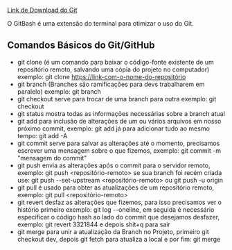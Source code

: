 [Link de Download do Git](https://git-scm.com/downloads)

O GitBash é uma extensão do terminal para otimizar o uso do Git.

## Comandos Básicos do Git/GitHub

- git clone (é um comando para baixar o código-fonte existente de um repositório remoto, salvando uma cópia do projeto no computador) exemplo: git clone <https://link-com-o-nome-do-repositório>
- git branch (Branches são ramificações para devs trabalharem em paralelo) exemplo: git branch <nome-da-branch>
- git checkout serve para trocar de uma branch para outra exemplo: git checkout <nome-da-branch>
- git status mostra todas as informações necessárias sobre a branch atual
- git add para inclusão de alterações de um ou vários arquivos em nosso próximo commit, exemplo: git add <arquivo> já para adicionar tudo ao mesmo tempo: git add -A
- git commit serve para salvar as alterações até o momento, precisamos escrever uma mensagem sobre o que fizemos, exemplo: git commit -m "mensagem do commit"
- git push envia as alterações após o commit para o servidor remoto, exemplo: git push <repositório-remoto> <nome-da-branch> se sua branch foi recém criada use: git push --set-upstream <repositório-remoto> <nome-da-branch> ou git push -u origin <nome-da-branch>
- git pull é usado para obter as atualizações de um repositório remoto, exemplo: git pull <repositório-remoto>
- git revert desfaz as alterações que fizemos, para isso precisamos ver o histório primeiro exemplo: git log --oneline, em seguida é necessário especificar o código hash ao lado do commit que desejamos desfazer, exemplo: git revert 3321844 e depois shit+q para sair
- git merge para unir a atualização da Branch no Projeto, primeiro git checkout dev, depois git fetch para atualiza a local e por fim: git merge <nome-da-branch-com-o-recurso>